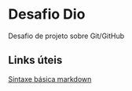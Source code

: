 # Desafio Dio
Desafio de projeto sobre Git/GitHub

## Links úteis
[Sintaxe básica markdown](https://www.markdownguide.org/basic-syntax/)
